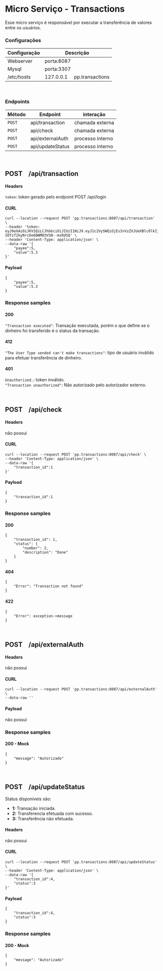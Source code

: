 # Micro Serviço - Transactions
Esse micro serviço é responsável por executar a transferência de valores entre os usuários. 

### Configurações
| Configuração  | Descrição |
| ------------- | ------------- |
| Webserver     | porta:8087  |
| Mysql         | porta:3307  |
| /etc/hosts    | 127.0.0.1   &nbsp;&nbsp;&nbsp;   pp.transactions  |

&nbsp;

### Endpoints

| Método  | Endpoint| interação |
| ------------- | ------------- | ------------- |
| `POST`   | api/transaction   | chamada externa |
| `POST`   | api/check         | chamada externa |
| `POST`   | api/externalAuth  | processo interno|
| `POST`   | api/updateStatus  | processo interno |

&nbsp;

## POST &nbsp;&nbsp; /api/transaction

#### Headers
`token`: token gerado pelo endpoint POST /api/login

#### CURL
```
curl --location --request POST 'pp.transactions:8087/api/transaction' \
--header 'token: eyJ0eXAiOiJKV1QiLCJhbGciOiJIUzI1NiJ9.eyJ1c2VySWQiOjEsInVzZXJUeXBlc0lkIjoxfQ.iFEtAYZryEdU-IOTzf2kyNrcDe6BWM03VSN--msRdSQ' \
--header 'Content-Type: application/json' \
--data-raw '{
    "payee":5,
    "value":5.3
}'
```
#### Payload
```
{
    "payee":5,
    "value":5.3
}
```
### Response samples
#### 200
`"Transaction executed"`: Transação executada, porém o que define se o dinheiro foi transferido é o status da transação.
#### 412
`"The User Type sended can't make transactions"`: tipo de usuário inválido para efetuar transferência de dinheiro. 
#### 401
`Unauthorized.`: token inválido.<br>
`"Transaction unauthorized"`: Não autorizado pelo autorizador externo.

&nbsp;

## POST &nbsp;&nbsp; /api/check

#### Headers
não possui

#### CURL
```
curl --location --request POST 'pp.transactions:8087/api/check' \
--header 'Content-Type: application/json' \
--data-raw '{
    "transaction_id":1
}'
```
#### Payload
```
{
    "transaction_id":1
}
```

### Response samples
#### 200 
```
{
    "transaction_id": 1,
    "status": {
        "number": 2,
        "description": "Done"
    }
}
```

#### 404
```
{
    "Error": "Transaction not found"
}
```

#### 422
```
{
    "Error": exception->message
}
```

&nbsp;

## POST &nbsp;&nbsp; /api/externalAuth

#### Headers
não possui

#### CURL
```
curl --location --request POST 'pp.transactions:8087/api/externalAuth' \
--data-raw ''
```
#### Payload
não possui

### Response samples
#### 200 - Mock
```
{
    "message": "Autorizado"
}
```

&nbsp;

## POST &nbsp;&nbsp; /api/updateStatus
Status disponíveis são:
- **1:** Transação iniciada.
- **2:** Transferencia efetuada com sucesso.
- **3:** Transferência não efetuada.

#### Headers
não possui

#### CURL
```
curl --location --request POST 'pp.transactions:8087/api/updateStatus' \
--header 'Content-Type: application/json' \
--data-raw '{
    "transaction_id":4,
    "status":3
}'
```
#### Payload
```
{
    "transaction_id":4,
    "status":3
}
```

### Response samples
#### 200 - Mock
```
{
    "message": "Autorizado"
}
```

&nbsp;
